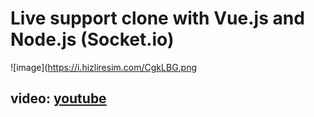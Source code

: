 # Live support clone with Vue.js and Node.js (Socket.io)
![image](https://i.hizliresim.com/CgkLBG.png
## video: [youtube](https://www.youtube.com/watch?v=23Rlkyi03-8)

